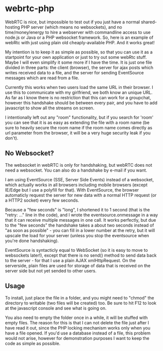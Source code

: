 # webrtc-php

WebRTC is nice, but impossible to test out if you just have a normal shared-hosting PHP server (which means no websockets), and no time/money/energy to hire a webserver with commandline access to use node.js or Java or a PHP websocket framework. So, here is an example of webRtc with just using plain old cheaply-available PHP. And it works great!

My intention is to keep it as simple as possible, so that you can use it as a startpoint for your own application or just to try out some webRtc stuff. Maybe I will even simplify it some more if I have the time. It is just one file divided in three parts: the client (browser), the server for ajax posts which writes received data to a file, and the server for sending EventSource messages which are read from a file.

Currently this works when two users load the same URL in their browser. I use this to communicate with my girlfriend, we both know an unique URL. As far as I know there is no restriction that this can work for a groupchat, however this handshake should be between every pair, and you have to add javascript to show all the streams on screen.

I intentionally left out any "room" functionality, but if you search for 'room' you can see that it is as easy as extending the file with a room name (be sure to heavily secure the room name if the room name comes directly as url parameter from the browser, it will be a very huge security leak if you don't).

## No Websocket?

The websocket in webRTC is only for handshaking, but webRTC does not need a websocket. You can also do a handshake by e-mail if you want.

I am using EventSource (SSE, Server Side Events) instead of a websocket, which actually works in all browsers including mobile browsers (except IE/Edge but I use a polyfill for that). With EventSource, the browser automaticly request the server for new data with a normal HTTP request (or a HTTP2 socket) every few seconds.

Because a "few seconds" is "long", I shortened it to 1 second (that is the "retry: ..." line in the code), and I wrote the eventsource.onmessage in a way that it can receive multiple messages in one call. It works perfectly, but due to the "few seconds" the handshake takes a about two seconds instead of "as soon as possible" - you can fill in a lower number at the retry, but it will upscale the load for your server (unless you stop the eventsource when you're done handshaking).

EventSource is syntacticly equal to WebSocket (so it is easy to move to websockets later!), except that there is no send() method to send data back to the server - for that I use a plain AJAX xmlHttpRequest. On the serverside, plain files are used for storage of data that is received on the server side but not yet sended to other users.

## Usage

To install, just place the file in a folder, and you might need to "chmod" the directory to writable (two files will be created) too. Be sure to hit F12 to look at the javascript console and see what is going on.

You also need to empty the folder once in a while, it will be stuffed with empty files. The reason for this is that I can not delete the file just after I have read it out, since the PHP locking mechanism works only when you have a file opened. If you'd use a database instead of a file, this problem would not arise, however for demonstration purposes I want to keep the code as simple as possible. 

